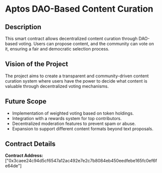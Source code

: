 # Aptos DAO-Based Content Curation

## Description
This smart contract allows decentralized content curation through DAO-based voting. Users can propose content, and the community can vote on it, ensuring a fair and democratic selection process.

## Vision of the Project
The project aims to create a transparent and community-driven content curation system where users have the power to decide what content is valuable through decentralized voting mechanisms.

## Future Scope
- Implementation of weighted voting based on token holdings.
- Integration with a rewards system for top contributors.
- Decentralized moderation features to prevent spam or abuse.
- Expansion to support different content formats beyond text proposals.

## Contract Details
**Contract Address:** ["0x3caee24c94d5cf6547a12ac492e7e2c7b8084eb450eedfebe165fc0ef6fe64de"]


